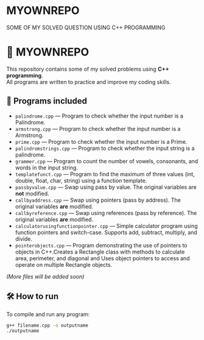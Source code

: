 # MYOWNREPO
SOME OF MY SOLVED QUESTION USING C++ PROGRAMMING
# 🚀 MYOWNREPO

This repository contains some of my solved problems using **C++ programming**.  
All programs are written to practice and improve my coding skills.

## 📌 Programs included
- `palindrome.cpp` — Program to check whether the input number is a Palindrome.
- `armstrong.cpp` — Program to check whether the input number is a Armstrong.
- `prime.cpp` — Program to check whether the input number is a Prime.
- `palindromstrings.cpp` — Program to check whether the input string is a palindrome.
- `grammer.cpp` — Program to count the number of vowels, consonants, and words in the input string.
- `templatefunct.cpp` — Program to find the maximum of three values (int, double, float, char, string) using a function template.
- `passbyvalue.cpp` — Swap using pass by value. The original variables are **not** modified.
- `callbyaddress.cpp` — Swap using pointers (pass by address). The original variables **are** modified.
- `callbyreference.cpp` — Swap using references (pass by reference). The original variables **are** modified.
- `calculatorusingfunctionpointer.cpp` — Simple calculator program using function pointers and switch-case. Supports add, subtract, multiply, and divide.
- `pointerobjects.cpp` — Program demonstrating the use of pointers to objects in C++.Creates a Rectangle class with methods to calculate area, perimeter, and diagonal and Uses object pointers to access and operate on multiple Rectangle objects.


*(More files will be added soon)*

## 🛠️ How to run
To compile and run any program:
```bash
g++ filename.cpp -o outputname
./outputname
